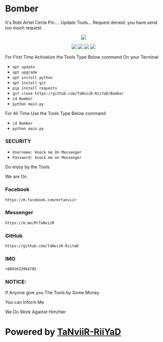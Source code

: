 # Bomber
It's Robi Airtel Circle Pin.... Update Tools... Request deneid. you have send too much request.

<p align="center">
<img src="https://img.shields.io/badge/SMS-BOMBER-green">
<p/>
<p align="center">
<img src="https://img.shields.io/badge/Don't%20Use%20It-any%20Bad%20way-cyan">
<img src="https://img.shields.io/badge/version-2.0.2-red">
<img src="https://img.shields.io/badge/Created%20by-TaNviiR--RiiYaD-yellow">
<img src="https://img.shields.io/badge/MADE%20IN-BANGLADESH-lightgrey">
<p/>
For First Time Activation the  Tools
Type Below command On your Terminal

* `apt update`
* `apt upgrade`
* `apt install python`
* `apt install git`
* `pip install requests`
* `git clone https://github.com/TaNviiR-RiiYaD/Bomber`
* `cd Bomber`
* `python main.py`


For All Time Use the Tools 
Type Below command


* `cd Bomber`
* `python main.py`


### SECURITY
* `Username: Knock me On Messenger`
* `Password: knock me on Messenger`

Do enjoy by the Tools

We are On

### Facebook
```bash
https://m.facebook.com/mrtanviir
```
### Messenger
```bash
https://m.me/MrTaNviiR
```
### GitHub
```bash
https://github.com/TaNviiR-RiiYaD
```
### IMO
```bash
+8801632964785
```


### NOTICE:
If Anyone give you The Tools by Some Money

You can Inform Me

We Do Work Against Him/Her

# Powered by [TaNviiR-RiiYaD](https://m.facebook.com/mrtanviir)

